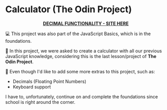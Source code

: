 # Calculator (The Odin Project)

<div align='center'><a href='https://probablymichael.github.io/odin_calculator'><b>DECIMAL FUNCTIONALITY - SITE HERE</b></a></div>

:computer: This project was also part of the JavaScript Basics, which is in the foundations.

:safety_vest: In this project, we were asked to create a calculator with all our previous JavaScript knowledge, considering this is the last lesson/project of **The Odin Project**.

:floppy_disk: Even though I'd like to add some more extras to this project, such as:
- Decimals (Floating Point Numbers)
- Keyboard support 

I have to, unfortunately, continue on and complete the foundations since school is right around the corner.